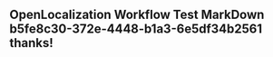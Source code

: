 <properties
ms.topic="hero-topic"
ms.test1="hero-topic"
ms.test2="test"/>

## OpenLocalization Workflow Test MarkDown b5fe8c30-372e-4448-b1a3-6e5df34b2561 thanks!
<!--HONumber=Mar16_HO3-->

